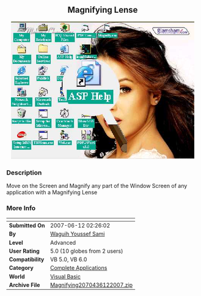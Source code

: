 ﻿<div align="center">

## Magnifying Lense

<img src="PIC20076124937481.jpg">
</div>

### Description

Move on the Screen and Magnify any part of the Window Screen of any application with a Magnifying Lense
 
### More Info
 


<span>             |<span>
---                |---
**Submitted On**   |2007-06-12 02:26:02
**By**             |[Waguih Youssef Sami](https://github.com/Planet-Source-Code/PSCIndex/blob/master/ByAuthor/waguih-youssef-sami.md)
**Level**          |Advanced
**User Rating**    |5.0 (10 globes from 2 users)
**Compatibility**  |VB 5\.0, VB 6\.0
**Category**       |[Complete Applications](https://github.com/Planet-Source-Code/PSCIndex/blob/master/ByCategory/complete-applications__1-27.md)
**World**          |[Visual Basic](https://github.com/Planet-Source-Code/PSCIndex/blob/master/ByWorld/visual-basic.md)
**Archive File**   |[Magnifying2070436122007\.zip](https://github.com/Planet-Source-Code/waguih-youssef-sami-magnifying-lense__1-68792/archive/master.zip)








